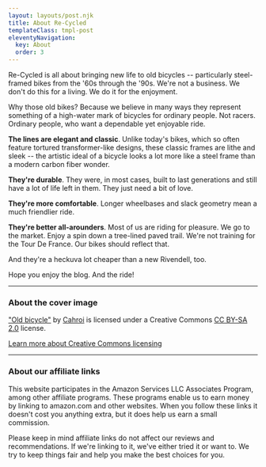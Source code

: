 ```yaml
---
layout: layouts/post.njk
title: About Re-Cycled
templateClass: tmpl-post
eleventyNavigation:
  key: About
  order: 3
---
```


Re-Cycled is all about bringing new life to old bicycles -- particularly steel-framed bikes from the '60s through the '90s. We're not a business. We don't do this for a living. We do it for the enjoyment.

Why those old bikes? Because we believe in many ways they represent something of a high-water mark of bicycles for ordinary people. Not racers. Ordinary people, who want a dependable yet enjoyable ride.

**The lines are elegant and classic**. Unlike today's bikes, which so often feature tortured transformer-like designs, these classic frames are lithe and sleek -- the artistic ideal of a bicycle looks a lot more like a steel frame than a modern carbon fiber wonder.

**They're durable**. They were, in most cases, built to last generations and still have a lot of life left in them. They just need a bit of love.

**They're more comfortable**. Longer wheelbases and slack geometry mean a much friendlier ride.

**They're better all-arounders**. Most of us are riding for pleasure. We go to the market. Enjoy a spin down a tree-lined paved trail. We're not training for the Tour De France. Our bikes should reflect that.

And they're a heckuva lot cheaper than a new Rivendell, too.

Hope you enjoy the blog. And the ride!

--------------------------------

### About the cover image

["Old bicycle"](https://www.flickr.com/photos/119728555@N05/14375434305) by [Cahroi](https://www.flickr.com/photos/119728555@N05) is licensed under a Creative Commons
[CC BY-SA 2.0](https://creativecommons.org/licenses/by-sa/2.0/?ref=ccsearch&amp;atype=rich) license.

[Learn more about Creative Commons licensing](https://creativecommons.org/licenses/by-sa/2.0/?ref=ccsearch&atype=rich)

---------------------------------

### About our affiliate links

This website participates in the Amazon Services LLC Associates Program, among other affiliate programs. These programs enable us to earn money by linking to amazon.com and other websites. When you follow these links it doesn't cost you anything extra, but it does help us earn a small commission. 

Please keep in mind affiliate links do not affect our reviews and recommendations. If we're linking to it, we've either tried it or want to. We try to keep things fair and help you make the best choices for you.